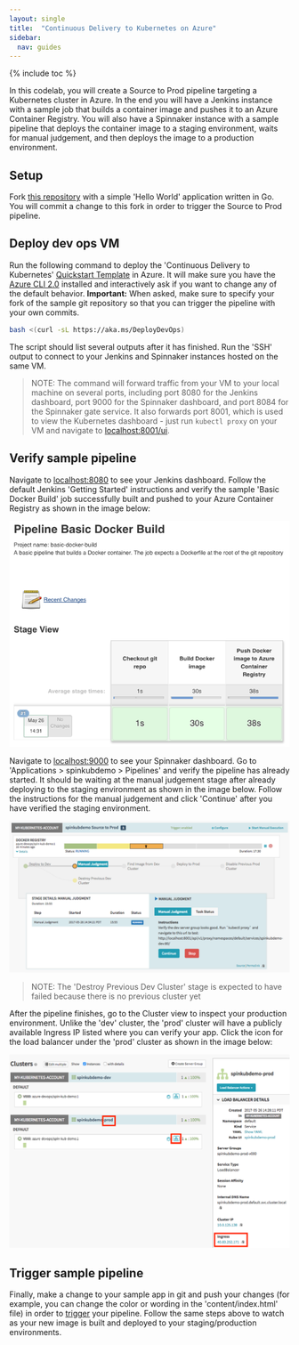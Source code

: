 ```yaml
---
layout: single
title:  "Continuous Delivery to Kubernetes on Azure"
sidebar:
  nav: guides
---
```


{% include toc %}

In this codelab, you will create a Source to Prod pipeline targeting a Kubernetes cluster in Azure. In the end you will have a Jenkins instance with a sample job that builds a container image and pushes it to an Azure Container Registry. You will also have a Spinnaker instance with a sample pipeline that deploys the container image to a staging environment, waits for manual judgement, and then deploys the image to a production environment.

## Setup

Fork [this repository](https://github.com/azure-devops/spin-kub-demo) with a simple 'Hello World' application written in Go. You will commit a change to this fork in order to trigger the Source to Prod pipeline.

## Deploy dev ops VM

Run the following command to deploy the 'Continuous Delivery to Kubernetes' [Quickstart Template](https://github.com/Azure/azure-quickstart-templates/tree/master/301-jenkins-acr-spinnaker-k8s) in Azure. It will make sure you have the [Azure CLI 2.0](https://docs.microsoft.com/cli/azure/install-azure-cli) installed and interactively ask if you want to change any of the default behavior. **Important:** When asked, make sure to specify your fork of the sample git repository so that you can trigger the pipeline with your own commits.

```bash
bash <(curl -sL https://aka.ms/DeployDevOps)
```

The script should list several outputs after it has finished. Run the 'SSH' output to connect to your Jenkins and Spinnaker instances hosted on the same VM.
> NOTE: The command will forward traffic from your VM to your local machine on several ports, including port 8080 for the Jenkins dashboard, port 9000 for the Spinnaker dashboard, and port 8084 for the Spinnaker gate service. It also forwards port 8001, which is used to view the Kubernetes dashboard - just run `kubectl proxy` on your VM and navigate to [localhost:8001/ui](http://localhost:8001/ui).

## Verify sample pipeline

Navigate to [localhost:8080](http://localhost:8080) to see your Jenkins dashboard. Follow the default Jenkins 'Getting Started' instructions and verify the sample 'Basic Docker Build' job successfully built and pushed to your Azure Container Registry as shown in the image below:

![Verify Basic Docker Build](basic-docker-build.png)

Navigate to [localhost:9000](http://localhost:9000) to see your Spinnaker dashboard. Go to 'Applications > spinkubdemo > Pipelines' and verify the pipeline has already started. It should be waiting at the manual judgement stage after already deploying to the staging environment as shown in the image below. Follow the instructions for the manual judgement and click 'Continue' after you have verified the staging environment.

![Verify Kubernetes Pipeline](k8s-pipeline.png)

> NOTE: The 'Destroy Previous Dev Cluster' stage is expected to have failed because there is no previous cluster yet

After the pipeline finishes, go to the Cluster view to inspect your production environment. Unlike the 'dev' cluster, the 'prod' cluster will have a publicly available Ingress IP listed where you can verify your app. Click the icon for the load balancer under the 'prod' cluster as shown in the image below:

![Verify Production IP](prod-ip.png)

## Trigger sample pipeline

Finally, make a change to your sample app in git and push your changes (for example, you can change the color or wording in the 'content/index.html' file) in order to [trigger](https://wiki.jenkins-ci.org/display/JENKINS/GitHub+Plugin) your pipeline. Follow the same steps above to watch as your new image is built and deployed to your staging/production environments.
